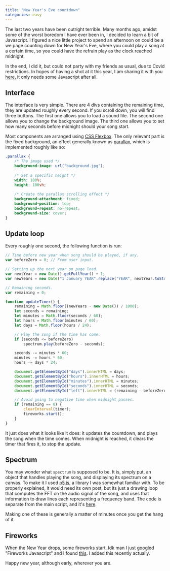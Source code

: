 ```yaml
---
title: "New Year's Eve countdown"
categories: easy
---
```


The last two years have been outright terrible. Many months ago, amidst some of
the worst boredom I have ever been in, I decided to learn a bit of Javascript.
I figured a nice little project to spend an afternoon on could be a we page 
counting down for New Year's Eve, where you could play a song at a certain time,
so you could have the refrain play as the clock reached midnight.

In the end, I did it, but could not party with my friends as usual, due to Covid
restrictions. In hopes of having a shot at it this year, I am sharing it with
you [here](/projects/newyear/newyear.html), it only needs some Javascript after all.

## Interface

The interface is very simple. There are 4 divs containing the remaining time,
they are updated roughly every second. If you scroll down, you will find three
buttons. The first one allows you to load a sound file. The second one allows
you to change the background image. The third one allows you to set how many
seconds before midnight should your song start.

Most components are arranged using [CSS Flexbox](https://www.w3schools.com/csS/css3_flexbox.asp).
The only relevant part is the fixed background, an effect generally known as
[parallax](https://www.w3schools.com/howto/howto_css_parallax.asp), which is
implemented roughly like so:

```css
.parallax {
    /* The image used */
    background-image: url("background.jpg");
  
    /* Set a specific height */
    width: 100%;
    height: 100vh;
  
    /* Create the parallax scrolling effect */
    background-attachment: fixed;
    background-position: top;
    background-repeat: no-repeat;
    background-size: cover;
}
```


## Update loop

Every roughly one second, the following function is run:

```javascript
// Time before new year when song should be played, if any.
var beforeZero = 0; // From user input.

// Setting up the next year on page load.
var nextYear = new Date().getFullYear() + 1;
var newYears = new Date("1 January YEAR".replace("YEAR", nextYear.toString()));

// Remaining seconds.
var remaining = 0;

function updateTimer() {
    remaining = Math.floor((newYears - new Date()) / 1000);
    let seconds = remaining;
    let minutes = Math.floor(seconds / 60);
    let hours = Math.floor(minutes / 60);
    let days = Math.floor(hours / 24);

    // Play the song if the time has come.
    if (seconds <= beforeZero)
        spectrum.play(beforeZero - seconds);

    seconds -= minutes * 60;
    minutes -= hours * 60;
    hours -= days * 24;

    document.getElementById("days").innerHTML = days;
    document.getElementById("hours").innerHTML = hours;
    document.getElementById("minutes").innerHTML = minutes;
    document.getElementById("seconds").innerHTML = seconds;
    document.getElementById("left").innerHTML = (remaining - beforeZero) + " remaining.";

    // Avoid going to negative time when midnight passes.
    if (remaining == 0) {
        clearInterval(timer);
        fireworks.start();
    }
}
```

It just does what it looks like it does: it updates the countdown, and plays
the song when the time comes. When midnight is reached, it clears the timer that
fires it, to stop the update.

## Spectrum

You may wonder what `spectrum` is supposed to be. It is, simply put, an object
that handles playing the song, and displaying its spectrum on a canvas. To
make it I used [p5.js](https://p5js.org/), a library I was somewhat familiar
with. To be properly explained, it would need its own post, but its just a
drawing loop that computes the FFT on the audio signal of the song, and uses
that information to draw lines each representing a frequency band. The code is
separate from the main script, and it's [here](/projects/newyear/spectrum.js).

Making one of these is generally a matter of minutes once you get the hang of
it.

## Fireworks

When the New Year drops, some fireworks start. Idk man I just googled "Fireworks
Javascript" and I found [this](https://fireworks.js.org/). I added this recently
actually.

Happy new year, although early, wherever you are.